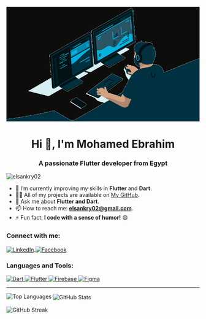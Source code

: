 [![MasterHead](<https://raw.githubusercontent.com/Potential17/Potential17/master/user%20(2).gif>)](https://rishavchanda.io)

<h1 align="center">Hi 👋, I'm Mohamed Ebrahim</h1>
<h3 align="center">A passionate Flutter developer from Egypt</h3>

<p align="left"> 
  <img src="https://komarev.com/ghpvc/?username=elsankry02&label=Profile%20views&color=0e75b6&style=flat" alt="elsankry02" />
</p>

- 🌱 I’m currently improving my skills in **Flutter** and **Dart**.
- 👨‍💻 All of my projects are available on [My GitHub](https://github.com/elsankry02).
- 💬 Ask me about **Flutter and Dart**.
- 📫 How to reach me: **elsankry02@gmail.com**.
- ⚡ Fun fact: **I code with a sense of humor!** 😄

<h3 align="left">Connect with me:</h3>
<p align="left">
  <a href="https://linkedin.com/in/mohamed-ebrahim-3734b2330" target="blank">
    <img align="center" src="https://raw.githubusercontent.com/rahuldkjain/github-profile-readme-generator/master/src/images/icons/Social/linked-in-alt.svg" alt="LinkedIn" height="30" width="40" />
  </a>
  <a href="https://www.facebook.com/share/18upH5sfFZ" target="blank">
    <img align="center" src="https://raw.githubusercontent.com/rahuldkjain/github-profile-readme-generator/master/src/images/icons/Social/facebook.svg" alt="Facebook" height="30" width="40" />
  </a>
</p>

<h3 align="left">Languages and Tools:</h3>
<p align="left">
  <a href="https://dart.dev" target="_blank" rel="noreferrer">
    <img src="https://www.vectorlogo.zone/logos/dartlang/dartlang-icon.svg" alt="Dart" width="40" height="40"/>
  </a>
  <a href="https://flutter.dev" target="_blank" rel="noreferrer">
    <img src="https://www.vectorlogo.zone/logos/flutterio/flutterio-icon.svg" alt="Flutter" width="40" height="40"/>
  </a>
  <a href="https://firebase.google.com/" target="_blank" rel="noreferrer">
    <img src="https://www.vectorlogo.zone/logos/firebase/firebase-icon.svg" alt="Firebase" width="40" height="40"/>
  </a>
  <a href="https://www.figma.com/" target="_blank" rel="noreferrer">
    <img src="https://www.vectorlogo.zone/logos/figma/figma-icon.svg" alt="Figma" width="40" height="40"/>
  </a>
</p>

---

<p><img align="left" src="https://github-readme-stats.vercel.app/api/top-langs?username=elsankary02&theme=dark&show_icons=true&locale=en&layout=compact" alt="Top Languages" /></p>

<p>&nbsp;<img align="center" src="https://github-readme-stats.vercel.app/api?username=elsankary02&theme=dark&show_icons=true&locale=en" alt="GitHub Stats" /></p>

<p><img align="center" src="https://github-readme-streak-stats.herokuapp.com/?user=elsankary02&theme=dark" alt="GitHub Streak" /></p>
